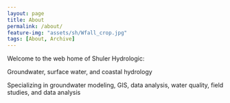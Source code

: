 ```yaml
---
layout: page
title: About
permalink: /about/
feature-img: "assets/sh/Wfall_crop.jpg"
tags: [About, Archive]
---
```


Welcome to the web home of Shuler Hydrologic:


Groundwater, surface water, and coastal hydrology


Specializing in groundwater modeling, GIS, data analysis, water quality, field studies, and data analysis 